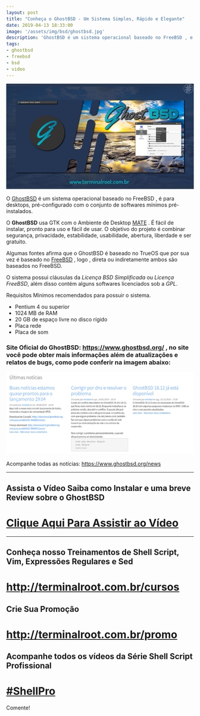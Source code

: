 ```yaml
---
layout: post
title: "Conheça o GhostBSD - Um Sistema Simples, Rápido e Elegante"
date: 2019-04-13 18:33:00
image: '/assets/img/bsd/ghostbsd.jpg'
description: 'GhostBSD é um sistema operacional baseado no FreeBSD , e é para desktops.'
tags:
- ghostbsd
- freebsd
- bsd
- video
---
```


![Conheça o GhostBSD - Um Sistema Simples, Rápido e Elegante](/assets/img/bsd/ghostbsd.jpg "GhostBSD")

O [GhostBSD](https://www.ghostbsd.org/) é um sistema operacional baseado no FreeBSD  , é para desktops, pré-configurado com o conjunto de softwares mínimos pré-instalados.

O **GhostBSD** usa GTK com o Ambiente de Desktop [MATE](http://cse.google.com.br/cse?cx=004473188612396442360:qs2ekmnkweq&q=MATE) . É fácil de instalar, pronto para uso e fácil de usar. O objetivo do projeto é combinar segurança, privacidade, estabilidade, usabilidade, abertura, liberdade e ser gratuito.

Algumas fontes afirma que o GhostBSD é baseado no TrueOS que por sua vez é baseado no [FreeBSD](http://cse.google.com.br/cse?cx=004473188612396442360:qs2ekmnkweq&q=freebsd) , logo , direta ou indiretamente ambos são baseados no FreeBSD.

O sistema possui cláusulas da *Licença BSD Simplificada* ou *Licença FreeBSD*, além disso contém alguns softwares licenciados sob a *GPL*.

Requisitos Mínimos recomendados para possuir o sistema.

+ Pentium 4 ou superior
+ 1024 MB de RAM
+ 20 GB de espaço livre no disco rígido
+ Placa rede
+ Placa de som

### Site Oficial do GhostBSD: <https://www.ghostbsd.org/> , no site você pode obter mais informações além de atualizações e relatos de bugs, como pode conferir na imagem abaixo:

![Atualizações e Notícias do GhostBSD](/assets/img/bsd/bug-latest-ghostbsd.png "Atualizações e Notícias do GhostBSD")

Acompanhe todas as notícias: <https://www.ghostbsd.org/news>

***

## Assista o Vídeo Saiba como Instalar e uma breve Review sobre o GhostBSD
# [Clique Aqui Para Assistir ao Vídeo](https://youtu.be/BaOYhWDWl0g)

***

## Conheça nosso Treinamentos de Shell Script, Vim, Expressões Regulares e Sed
# <http://terminalroot.com.br/cursos>

## Crie Sua Promoção
# <http://terminalroot.com.br/promo>

## Acompanhe todos os vídeos da **Série Shell Script Profissional**
# [#ShellPro](http://bit.ly/shell-pro-root)

Comente!

<script async src="https://pagead2.googlesyndication.com/pagead/js/adsbygoogle.js"></script>

<!-- Informat -->
<ins class="adsbygoogle"
 style="display:block"
 data-ad-client="ca-pub-2838251107855362"
 data-ad-slot="2327980059"
 data-ad-format="auto"
 data-full-width-responsive="true"></ins>

<script>
(adsbygoogle = window.adsbygoogle || []).push({});
</script>

